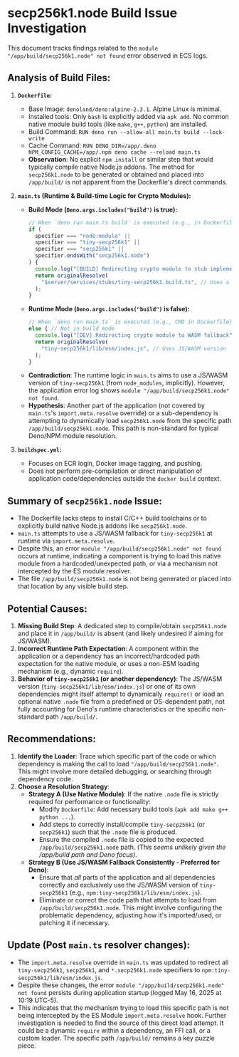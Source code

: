 # secp256k1.node Build Issue Investigation

This document tracks findings related to the `module "/app/build/secp256k1.node" not found` error observed in ECS logs.

## Analysis of Build Files:

1.  **`Dockerfile`:**
    *   Base Image: `denoland/deno:alpine-2.3.1`. Alpine Linux is minimal.
    *   Installed tools: Only `bash` is explicitly added via `apk add`. No common native module build tools (like `make`, `g++`, `python`) are installed.
    *   Build Command: `RUN deno run --allow-all main.ts build --lock-write`
    *   Cache Command: `RUN DENO_DIR=/app/.deno NPM_CONFIG_CACHE=/app/.npm deno cache --reload main.ts`
    *   **Observation**: No explicit `npm install` or similar step that would typically compile native Node.js addons. The method for `secp256k1.node` to be generated or obtained and placed into `/app/build/` is not apparent from the Dockerfile's direct commands.

2.  **`main.ts` (Runtime & Build-time Logic for Crypto Modules):**
    *   **Build Mode (`Deno.args.includes("build")` is true):**
        ```typescript
        // When `deno run main.ts build` is executed (e.g., in Dockerfile)
        if (
          specifier === "node:module" ||
          specifier === "tiny-secp256k1" ||
          specifier === "secp256k1" ||
          specifier.endsWith("secp256k1.node")
        ) {
          console.log("[BUILD] Redirecting crypto module to stub implementation");
          return originalResolve(
            "$server/services/stubs/tiny-secp256k1.build.ts", // Uses a stub
          );
        }
        ```
    *   **Runtime Mode (`Deno.args.includes("build")` is false):**
        ```typescript
        // When `deno run main.ts` is executed (e.g., CMD in Dockerfile)
        else { // Not in build mode
          console.log("[DEV] Redirecting crypto module to WASM fallback");
          return originalResolve(
            "tiny-secp256k1/lib/esm/index.js", // Uses JS/WASM version
          );
        }
        ```
    *   **Contradiction**: The runtime logic in `main.ts` aims to use a JS/WASM version of `tiny-secp256k1` (from `node_modules`, implicitly). However, the application error log shows `module "/app/build/secp256k1.node" not found`.
    *   **Hypothesis**: Another part of the application (not covered by `main.ts`'s `import.meta.resolve` override) or a sub-dependency is attempting to dynamically load `secp256k1.node` from the specific path `/app/build/secp256k1.node`. This path is non-standard for typical Deno/NPM module resolution.

3.  **`buildspec.yml`:**
    *   Focuses on ECR login, Docker image tagging, and pushing.
    *   Does not perform pre-compilation or direct manipulation of application code/dependencies outside the `docker build` context.

## Summary of `secp256k1.node` Issue:

*   The Dockerfile lacks steps to install C/C++ build toolchains or to explicitly build native Node.js addons like `secp256k1.node`.
*   `main.ts` attempts to use a JS/WASM fallback for `tiny-secp256k1` at runtime via `import.meta.resolve`.
*   Despite this, an error `module "/app/build/secp256k1.node" not found` occurs at runtime, indicating a component is trying to load this native module from a hardcoded/unexpected path, or via a mechanism not intercepted by the ES module resolver.
*   The file `/app/build/secp256k1.node` is not being generated or placed into that location by any visible build step.

## Potential Causes:

1.  **Missing Build Step**: A dedicated step to compile/obtain `secp256k1.node` and place it in `/app/build/` is absent (and likely undesired if aiming for JS/WASM).
2.  **Incorrect Runtime Path Expectation**: A component within the application or a dependency has an incorrect/hardcoded path expectation for the native module, or uses a non-ESM loading mechanism (e.g., dynamic `require`).
3.  **Behavior of `tiny-secp256k1` (or another dependency)**: The JS/WASM version (`tiny-secp256k1/lib/esm/index.js`) or one of its own dependencies might itself attempt to dynamically `require()` or load an optional native `.node` file from a predefined or OS-dependent path, not fully accounting for Deno's runtime characteristics or the specific non-standard path `/app/build/`.

## Recommendations:

1.  **Identify the Loader**: Trace which specific part of the code or which dependency is making the call to load `"/app/build/secp256k1.node"`. This might involve more detailed debugging, or searching through dependency code.
2.  **Choose a Resolution Strategy**:
    *   **Strategy A (Use Native Module)**: If the native `.node` file is strictly required for performance or functionality:
        *   Modify `Dockerfile`: Add necessary build tools (`apk add make g++ python ...`).
        *   Add steps to correctly install/compile `tiny-secp256k1` (or `secp256k1`) such that the `.node` file is produced.
        *   Ensure the compiled `.node` file is copied to the expected `/app/build/secp256k1.node` path. *(This seems unlikely given the /app/build path and Deno focus)*.
    *   **Strategy B (Use JS/WASM Fallback Consistently - Preferred for Deno)**:
        *   Ensure that *all* parts of the application and all dependencies correctly and exclusively use the JS/WASM version of `tiny-secp256k1` (e.g., `npm:tiny-secp256k1/lib/esm/index.js`).
        *   Eliminate or correct the code path that attempts to load from `/app/build/secp256k1.node`. This might involve configuring the problematic dependency, adjusting how it's imported/used, or patching it if necessary.

## Update (Post `main.ts` resolver changes):
*   The `import.meta.resolve` override in `main.ts` was updated to redirect all `tiny-secp256k1`, `secp256k1`, and `*.secp256k1.node` specifiers to `npm:tiny-secp256k1/lib/esm/index.js`.
*   Despite these changes, the error `module "/app/build/secp256k1.node" not found` persists during application startup (logged May 16, 2025 at 10:19 UTC-5).
*   This indicates that the mechanism trying to load this specific path is not being intercepted by the ES Module `import.meta.resolve` hook. Further investigation is needed to find the source of this direct load attempt. It could be a dynamic `require` within a dependency, an FFI call, or a custom loader. The specific path `/app/build/` remains a key puzzle piece. 